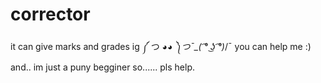 # corrector
it can give marks and grades ig ༼ つ ◕_◕ ༽つ¯\_( ͡° ͜ʖ ͡°)_/¯
you can help me :)
and..
im just a puny begginer so......
pls help.
